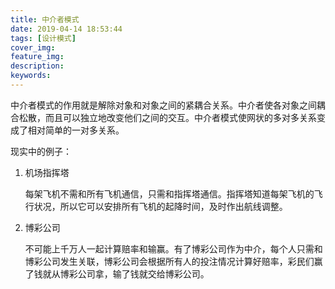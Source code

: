 ```yaml
---
title: 中介者模式
date: 2019-04-14 18:53:44
tags: [设计模式]
cover_img:
feature_img:
description:
keywords:
---
```

中介者模式的作用就是解除对象和对象之间的紧耦合关系。中介者使各对象之间耦合松散，而且可以独立地改变他们之间的交互。中介者模式使网状的多对多关系变成了相对简单的一对多关系。

现实中的例子：

1. 机场指挥塔

      每架飞机不需和所有飞机通信，只需和指挥塔通信。指挥塔知道每架飞机的飞行状况，所以它可以安排所有飞机的起降时间，及时作出航线调整。
2. 博彩公司

      不可能上千万人一起计算赔率和输赢。有了博彩公司作为中介，每个人只需和博彩公司发生关联，博彩公司会根据所有人的投注情况计算好赔率，彩民们赢了钱就从博彩公司拿，输了钱就交给博彩公司。




